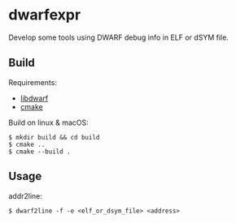# dwarfexpr

Develop some tools using DWARF debug info in ELF or dSYM file.

## Build

Requirements:
* [libdwarf](https://github.com/davea42/libdwarf-code)
* [cmake](https://cmake.org/)

Build on linux & macOS:
```
$ mkdir build && cd build
$ cmake ..
$ cmake --build .
```

## Usage

addr2line:

```
$ dwarf2line -f -e <elf_or_dsym_file> <address>
```
